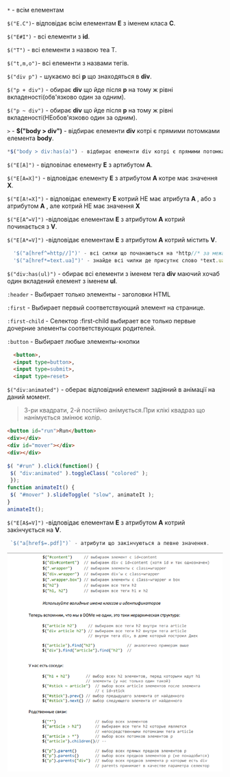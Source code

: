 `*` - всім елементам

`$("E.C")`- відповідає всім елементам **E**  з іменем класа **C**.

 `$("E#I")` - всі елементи з **id**.

`$("T")` - всі елементи з назвою теа T.

`$("t,m,o")`- всі елементи  з назвами тегів.

`$("div p")` - шукаємо всі **р** що знаходяться в **div**.

`$("p + div")` - обирає **div** що йде після **p** на тому ж рівні вкладеності(обв'язково один за одним).

`$("p ~ div")` -  обирає **div** що йде після **p** на тому ж рівні вкладеності(НЕобов'язково один за одним).

`>` - **$("body > div")** - відбирає елементи **div** котрі є прямими потомками елемента **body**.
```javascript
*$("body > div:has(a)") - відбирає елементи div котрі є прямими потомками  елемента body і містять силки.*
```

`$("E[A]")` - відповілає елементу **E** з артибутом **A**.

 `$("E[A=X]")` - відповідає елементу **Е** з атрибутом **А** котре має значення **X**.

 `$("E[A!=X]")` - відповідає елементу **Е** котрий НЕ має атрибута **А** , або з атрибутом **А** , але котрий НЕ має значення **Х**

 `$("E[A^=V]")` -відповідає елементам **E** з атрибутом **А** котрий починається з **V**.

 `$("E[A*=V]")` -відповідає елементам **E** з атрибутом **А** котрий містить **V**.
  ```javascript
    '$("a[href^=http//]")' - всі силки що почанаються на *http//* за межами нашого сайта.
    '$("a[href*=text.ua]")' - знайде всі чилки де присутнє слово *text.ua*.
  ```

  `$("div:has(ul)")` - обирає всі елементи з іменем тега **div** маючий хочаб один вкладений елемент з іменем **ul**.

   `:header` - Выбирает только элементы - заголовки HTML

  `:first` - Выбирает первый соответствующий элемент на странице.


  `:first-child` - Селектор :first-child выбирает все только первые дочерние элементы соответствующих родителей.

  `:button` - Выбирает любые элементы-кнопки
  ```html
    <button>,
    <input type=button>,
    <input type=submit>,
    <input type=reset>
   ```

  `$("div:animated")` - оберає відповідний елемент задіяний в анімації на даний момент.
 
 >3-ри квадрати, 2-й постійно анімується.При клікі квадраз що нанімується змінює колір.
 ```html
<button id="run">Run</button>
<div></div>
<div id="mover"></div>
<div></div>
 ```
 ```js
 $( "#run" ).click(function() {
  $( "div:animated" ).toggleClass( "colored" );
  });
 function animateIt() {
  $( "#mover" ).slideToggle( "slow", animateIt );
}
animateIt();
```
 `$("E[A$=V]")` -відповідає елементам **E** з атрибутом **А** котрий закінчується на  **V**.
  ```javascript
   `$("a[href$=.pdf]")` - атрибути що закінчуються а певне значення.
  ```

![Image of yaktocat](img/jquery.png)